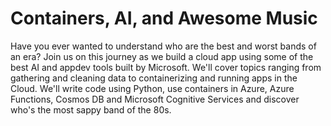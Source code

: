 # Containers, AI, and Awesome Music

Have you ever wanted to understand who are the best and worst bands of an era? Join us on this journey as we build a cloud app using some of the best AI and appdev tools built by Microsoft. We'll cover topics ranging from gathering and cleaning data to containerizing and running apps in the Cloud. We'll write code using Python, use containers in Azure, Azure Functions, Cosmos DB and Microsoft Cognitive Services and discover who's the most sappy band of the 80s.